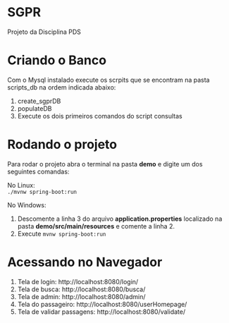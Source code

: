 # SGPR
Projeto da Disciplina PDS

# Criando o Banco
Com o Mysql instalado execute os scrpits que se encontram na pasta scripts_db na ordem indicada abaixo:  
1. create_sgprDB 
2. populateDB
3. Execute os dois primeiros comandos do script consultas  

# Rodando o projeto
Para rodar o projeto abra o terminal na pasta **demo** e digite um dos seguintes comandas:

No Linux:  
`./mvnw spring-boot:run`

No Windows:
1. Descomente a linha 3 do arquivo **application.properties** localizado na pasta **demo/src/main/resources** e comente a linha 2.
2. Execute `mvnw spring-boot:run`  

# Acessando no Navegador
1. Tela de login: http://localhost:8080/login/
2. Tela de busca: http://localhost:8080/busca/
3. Tela de admin: http://localhost:8080/admin/
4. Tela do passageiro: http://localhost:8080/userHomepage/
5. Tela de validar passagens: http://localhost:8080/validate/
